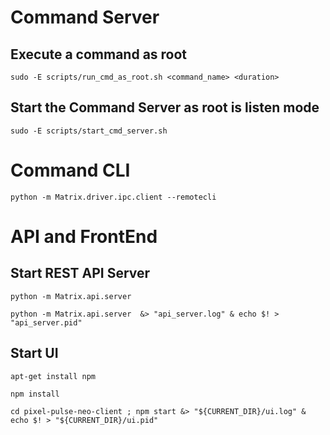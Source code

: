 
# Command Server

## Execute a command as root

    sudo -E scripts/run_cmd_as_root.sh <command_name> <duration>

## Start the Command Server as root is listen mode

    sudo -E scripts/start_cmd_server.sh

# Command CLI

    python -m Matrix.driver.ipc.client --remotecli

# API and FrontEnd

## Start REST API Server

    python -m Matrix.api.server 

    python -m Matrix.api.server  &> "api_server.log" & echo $! > "api_server.pid"


## Start UI


    apt-get install npm

    npm install

    cd pixel-pulse-neo-client ; npm start &> "${CURRENT_DIR}/ui.log" & echo $! > "${CURRENT_DIR}/ui.pid"

